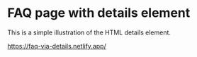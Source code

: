 # FAQ page with details element

This is a simple illustration of the HTML details element.

https://faq-via-details.netlify.app/